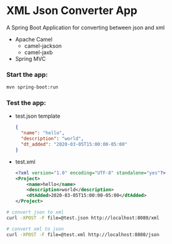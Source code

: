 # XML Json Converter App
A Spring Boot Application for converting between json and xml
- Apache Camel
  - camel-jackson
  - camel-jaxb
- Spring MVC

### Start the app:
```bash 
mvn spring-boot:run
``` 

### Test the app:

* test.json template
  ```json
  {
    "name": "hello",
    "description": "world",
    "dt_added": "2020-03-05T15:00:00-05:00"
  }
  ```

* test.xml
  ```xml
  <?xml version="1.0" encoding="UTF-8" standalone="yes"?>
  <Project>
      <name>hello</name>
      <description>world</description>
      <dtAdded>2020-03-05T15:00:00-05:00</dtAdded>
  </Project>
  ```

```bash
# convert json to xml
curl -XPOST -F file=@test.json http://localhost:8080/xml

# convert xml to json
curl -XPOST -F file=@test.xml http://localhost:8080/json
```